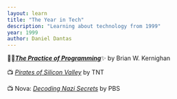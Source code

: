 ```yaml
---
layout: learn
title: "The Year in Tech"
description: "Learning about technology from 1999"
year: 1999
author: Daniel Dantas
---
```


📕✨[***The Practice of Programming***](https://en.wikipedia.org/wiki/The_Practice_of_Programming)✨ by Brian W. Kernighan <!-- 5/19/2024 -->

📺 [_Pirates of Silicon Valley_](https://en.wikipedia.org/wiki/Pirates_of_Silicon_Valley) by TNT <!-- 5/20/2016 -->

📺 Nova: [_Decoding Nazi Secrets_](https://www.pbs.org/wgbh/nova/decoding/) by PBS <!-- 4/23/2016 -->

